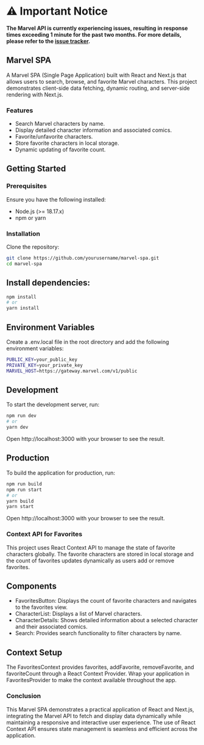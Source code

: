 # ⚠️ Important Notice

**The Marvel API is currently experiencing issues, resulting in response times exceeding 1 minute for the past two months. For more details, please refer to the [issue tracker](#).**

## Marvel SPA

A Marvel SPA (Single Page Application) built with React and Next.js that allows users to search, browse, and favorite Marvel characters. This project demonstrates client-side data fetching, dynamic routing, and server-side rendering with Next.js.

### Features

-   Search Marvel characters by name.
-   Display detailed character information and associated comics.
-   Favorite/unfavorite characters.
-   Store favorite characters in local storage.
-   Dynamic updating of favorite count.

## Getting Started

### Prerequisites

Ensure you have the following installed:

-   Node.js (>= 18.17.x)
-   npm or yarn

### Installation

Clone the repository:

```bash
git clone https://github.com/yourusername/marvel-spa.git
cd marvel-spa
```

## Install dependencies:

```bash
npm install
# or
yarn install
```

## Environment Variables

Create a .env.local file in the root directory and add the following environment variables:

```bash
PUBLIC_KEY=your_public_key
PRIVATE_KEY=your_private_key
MARVEL_HOST=https://gateway.marvel.com/v1/public
```

## Development

To start the development server, run:

```bash
npm run dev
# or
yarn dev
```

Open http://localhost:3000 with your browser to see the result.

## Production

To build the application for production, run:

```bash
npm run build
npm run start
# or
yarn build
yarn start
```

Open http://localhost:3000 with your browser to see the result.

### Context API for Favorites

This project uses React Context API to manage the state of favorite characters globally. The favorite characters are stored in local storage and the count of favorites updates dynamically as users add or remove favorites.

## Components

-   FavoritesButton: Displays the count of favorite characters and navigates to the favorites view.
-   CharacterList: Displays a list of Marvel characters.
-   CharacterDetails: Shows detailed information about a selected character and their associated comics.
-   Search: Provides search functionality to filter characters by name.

## Context Setup

The FavoritesContext provides favorites, addFavorite, removeFavorite, and favoriteCount through a React Context Provider. Wrap your application in FavoritesProvider to make the context available throughout the app.

### Conclusion

This Marvel SPA demonstrates a practical application of React and Next.js, integrating the Marvel API to fetch and display data dynamically while maintaining a responsive and interactive user experience. The use of React Context API ensures state management is seamless and efficient across the application.
